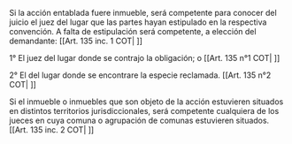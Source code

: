 Si la acción entablada fuere inmueble, será competente para conocer del juicio el juez del lugar que las partes hayan estipulado en la respectiva convención. A falta de estipulación será competente, a elección del demandante: [[Art. 135 inc. 1 COT| ]]

1° El juez del lugar donde se contrajo la obligación; o [[Art. 135 n°1 COT| ]]

2° El del lugar donde se encontrare la especie reclamada. [[Art. 135 n°2 COT| ]]

Si el inmueble o inmuebles que son objeto de la acción estuvieren situados en distintos territorios jurisdiccionales, será competente cualquiera de los jueces en cuya comuna o agrupación de comunas estuvieren situados. [[Art. 135 inc. 2 COT| ]]